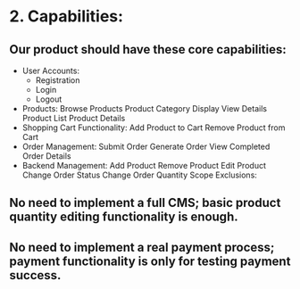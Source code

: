 # 2. Capabilities:
## Our product should have these core capabilities:
- User Accounts:
  - Registration
  - Login
  - Logout
- Products:  Browse Products  Product Category Display  View Details  Product List  Product Details
- Shopping Cart Functionality:
      Add Product to Cart
      Remove Product from Cart
- Order Management: 
      Submit Order
      Generate Order
      View Completed Order Details
- Backend Management:
      Add Product
      Remove Product
      Edit Product
      Change Order Status
      Change Order Quantity
Scope Exclusions:
## No need to implement a full CMS; basic product quantity editing functionality is enough.
## No need to implement a real payment process; payment functionality is only for testing payment success.
